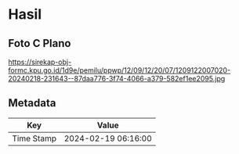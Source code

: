 # Hasil

## Foto C Plano

https://sirekap-obj-formc.kpu.go.id/1d9e/pemilu/ppwp/12/09/12/20/07/1209122007020-20240218-231643--87daa776-3f74-4066-a379-582ef1ee2095.jpg


## Metadata

| Key        | Value               |
| ---------- | ------------------- |
| Time Stamp | 2024-02-19 06:16:00 |




